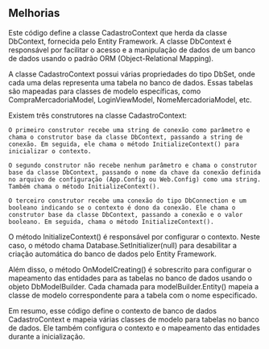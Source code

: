 ## Melhorias

Este código define a classe CadastroContext que herda da classe DbContext, fornecida pelo Entity Framework. A classe DbContext é responsável por facilitar o acesso e a manipulação de dados de um banco de dados usando o padrão ORM (Object-Relational Mapping).

A classe CadastroContext possui várias propriedades do tipo DbSet<T>, onde cada uma delas representa uma tabela no banco de dados. Essas tabelas são mapeadas para classes de modelo específicas, como CompraMercadoriaModel, LoginViewModel, NomeMercadoriaModel, etc.

Existem três construtores na classe CadastroContext:

    O primeiro construtor recebe uma string de conexão como parâmetro e chama o construtor base da classe DbContext, passando a string de conexão. Em seguida, ele chama o método InitializeContext() para inicializar o contexto.

    O segundo construtor não recebe nenhum parâmetro e chama o construtor base da classe DbContext, passando o nome da chave da conexão definida no arquivo de configuração (App.Config ou Web.Config) como uma string. Também chama o método InitializeContext().

    O terceiro construtor recebe uma conexão do tipo DbConnection e um booleano indicando se o contexto é dono da conexão. Ele chama o construtor base da classe DbContext, passando a conexão e o valor booleano. Em seguida, chama o método InitializeContext().

O método InitializeContext() é responsável por configurar o contexto. Neste caso, o método chama Database.SetInitializer<CadastroContext>(null) para desabilitar a criação automática do banco de dados pelo Entity Framework.

Além disso, o método OnModelCreating() é sobrescrito para configurar o mapeamento das entidades para as tabelas no banco de dados usando o objeto DbModelBuilder. Cada chamada para modelBuilder.Entity<T>() mapeia a classe de modelo correspondente para a tabela com o nome especificado.

Em resumo, esse código define o contexto de banco de dados CadastroContext e mapeia várias classes de modelo para tabelas no banco de dados. Ele também configura o contexto e o mapeamento das entidades durante a inicialização.


